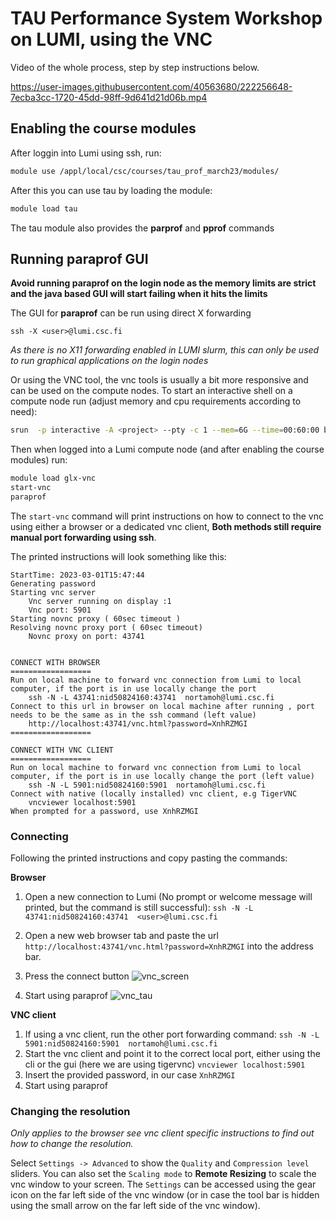 # TAU Performance System Workshop on LUMI, using the VNC

Video of the whole process, step by step instructions below. 




https://user-images.githubusercontent.com/40563680/222256648-7ecba3cc-1720-45dd-98ff-9d641d21d06b.mp4





## Enabling the course modules

After loggin into Lumi using ssh, run:

```bash
module use /appl/local/csc/courses/tau_prof_march23/modules/
```

After this you can use tau by loading the module:

```bash
module load tau
```

The tau module also provides the **parprof** and **pprof** commands

## Running paraprof GUI 

**Avoid running paraprof on the login node as the memory limits are strict and the java based GUI will start failing when it hits the limits**


The GUI for **paraprof** can be run using direct X forwarding 

```
ssh -X <user>@lumi.csc.fi
```
_As there is no X11 forwarding enabled in LUMI slurm, this can only be used to run graphical applications on the login nodes_

Or using the VNC tool, the vnc tools is usually a bit more responsive and can be used on the compute nodes. 
To start an interactive shell on a compute node run (adjust memory and cpu requirements according to need):

```bash
srun  -p interactive -A <project> --pty -c 1 --mem=6G --time=00:60:00 bash
```

Then when logged into a Lumi compute node (and after enabling the course modules) run:

```bash
module load glx-vnc 
start-vnc
paraprof
```

The `start-vnc` command will print instructions on how to connect to the vnc using either
a browser or a dedicated vnc client, **Both methods still require manual port forwarding using ssh**.

The printed instructions will look something like this:

```
StartTime: 2023-03-01T15:47:44
Generating password
Starting vnc server
	Vnc server running on display :1
	Vnc port: 5901
Starting novnc proxy ( 60sec timeout )
Resolving novnc proxy port ( 60sec timeout)
	Novnc proxy on port: 43741


CONNECT WITH BROWSER
==================
Run on local machine to forward vnc connection from Lumi to local computer, if the port is in use locally change the port 
    ssh -N -L 43741:nid50824160:43741  nortamoh@lumi.csc.fi
Connect to this url in browser on local machine after running , port needs to be the same as in the ssh command (left value)
    http://localhost:43741/vnc.html?password=XnhRZMGI
==================

CONNECT WITH VNC CLIENT
==================
Run on local machine to forward vnc connection from Lumi to local computer, if the port is in use locally change the port (left value)
    ssh -N -L 5901:nid50824160:5901  nortamoh@lumi.csc.fi
Connect with native (locally installed) vnc client, e.g TigerVNC
    vncviewer localhost:5901
When prompted for a password, use XnhRZMGI
```

### Connecting

Following the printed instructions and copy pasting the commands:

**Browser**

1. Open a new connection to Lumi (No prompt or welcome message will printed, but the command is still successful): 
	`ssh -N -L 43741:nid50824160:43741  <user>@lumi.csc.fi`
2. Open a new web browser tab and paste the url ` http://localhost:43741/vnc.html?password=XnhRZMGI` into the address bar.

3. Press the connect button 
![vnc_screen](https://user-images.githubusercontent.com/40563680/222176346-d41e8d45-66e1-4d3d-ac80-bdc7b1a8b710.png)

4. Start using paraprof
![vnc_tau](https://user-images.githubusercontent.com/40563680/222176439-ebd41e9a-223d-4771-87da-766f8872cfad.png)

**VNC client**
1. If using a vnc client, run the other port forwarding command:
	`ssh -N -L 5901:nid50824160:5901  nortamoh@lumi.csc.fi`
2. Start the vnc client and point it to the correct local port, either using the cli or the gui (here we are using tigervnc)
	`vncviewer localhost:5901`
3. Insert the provided password, in our case `XnhRZMGI`
4. Start using paraprof


### Changing the resolution

_Only applies to the browser see vnc client specific instructions to find out how to change the resolution._

Select `Settings -> Advanced` to show the `Quality` and `Compression level` sliders. You can also set the `Scaling mode` to **Remote Resizing** to scale the vnc window to your screen. The `Settings` can be accessed using the gear icon on the far left side of the vnc window (or in case the tool bar is hidden using the small arrow on the far left side of the vnc window).  

